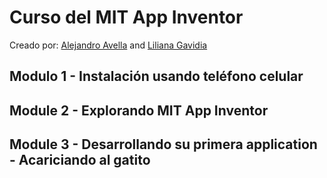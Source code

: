 # Curso del MIT App Inventor 
Creado por:
[Alejandro Avella](https://www.linkedin.com/in/alejandro-avella-26a0364/) and 
[Liliana Gavidia](https://www.linkedin.com/in/liliana-gavidia-2339052/)

## Modulo 1 - Instalación usando teléfono celular 
## Module 2 - Explorando MIT App Inventor
## Module 3 - Desarrollando su primera application - Acariciando al gatito